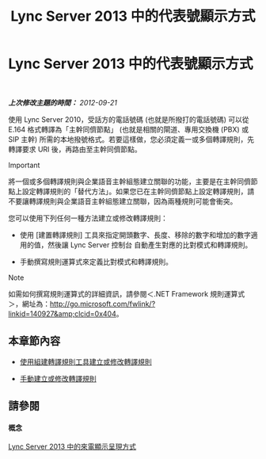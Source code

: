 ﻿---
title: Lync Server 2013 中的代表號顯示方式
TOCTitle: Lync Server 2013 中的代表號顯示方式
ms:assetid: cf6c6af5-3418-411e-a50b-7a9cf8e100d4
ms:mtpsurl: https://technet.microsoft.com/zh-tw/library/JJ721892(v=OCS.15)
ms:contentKeyID: 49890321
ms.date: 08/10/2015
mtps_version: v=OCS.15
ms.translationtype: HT
---

# Lync Server 2013 中的代表號顯示方式

 

_**上次修改主題的時間：** 2012-09-21_

使用 Lync Server 2010，受話方的電話號碼 (也就是所撥打的電話號碼) 可以從 E.164 格式轉譯為「主幹同儕節點」 (也就是相關的閘道、專用交換機 (PBX) 或 SIP 主幹) 所需的本地撥號格式。若要這樣做，您必須定義一或多個轉譯規則，先轉譯要求 URI 後，再路由至主幹同儕節點。

> [!IMPORTANT]  
> 將一個或多個轉譯規則與企業語音主幹組態建立關聯的功能，主要是在主幹同儕節點上設定轉譯規則的「替代方法」。如果您已在主幹同儕節點上設定轉譯規則，請不要讓轉譯規則與企業語音主幹組態建立關聯，因為兩種規則可能會衝突。



您可以使用下列任何一種方法建立或修改轉譯規則：

  - 使用 \[建置轉譯規則\] 工具來指定開頭數字、長度、移除的數字和增加的數字適用的值，然後讓 Lync Server 控制台 自動產生對應的比對模式和轉譯規則。

  - 手動撰寫規則運算式來定義比對模式和轉譯規則。

> [!NOTE]  
> 如需如何撰寫規則運算式的詳細資訊，請參閱＜.NET Framework 規則運算式＞，網址為：<a href="http://go.microsoft.com/fwlink/?linkid=140927%26clcid=0x404" class="uri">http://go.microsoft.com/fwlink/?linkid=140927&amp;clcid=0x404</a>。



## 本章節內容

  - [使用組建轉譯規則工具建立或修改轉譯規則](lync-server-2013-create-or-modify-a-translation-rule-by-using-the-build-a-translation-rule-tool.md)

  - [手動建立或修改轉譯規則](lync-server-2013-create-or-modify-a-translation-rule-manually.md)

## 請參閱

#### 概念

[Lync Server 2013 中的來電顯示呈現方式](lync-server-2013-caller-id-presentation.md)

